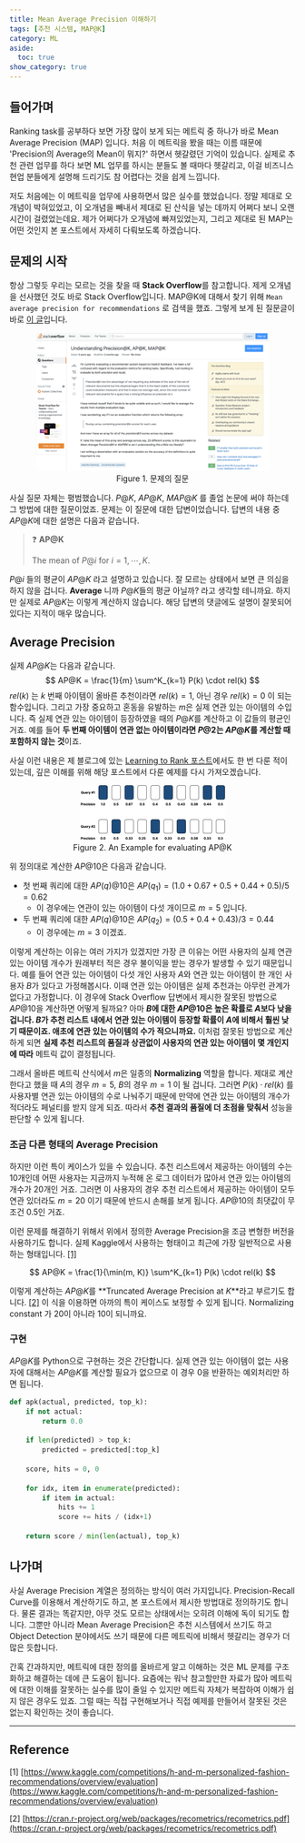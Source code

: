 ```yaml
---
title: Mean Average Precision 이해하기
tags: [추천 시스템, MAP@K]
category: ML
aside:
  toc: true
show_category: true
---
```



<!--more-->

## 들어가며

Ranking task를 공부하다 보면 가장 많이 보게 되는 메트릭 중 하나가 바로 Mean Average Precision (MAP) 입니다. 처음 이 메트릭을 봤을 때는 이름 때문에 'Precision의 Average의 Mean이 뭐지?' 하면서 헷갈렸던 기억이 있습니다. 실제로 추천 관련 업무를 하다 보면 ML 업무를 하시는 분들도 볼 때마다 헷갈리고, 이걸 비즈니스 현업 분들에게 설명해 드리기도 참 어렵다는 것을 쉽게 느낍니다.

저도 처음에는 이 메트릭을 업무에 사용하면서 많은 실수를 했었습니다. 정말 제대로 오개념이 박혀있었고, 이 오개념을 빼내서 제대로 된 산식을 넣는 데까지 어쩌다 보니 오랜 시간이 걸렸었는데요. 제가 어쩌다가 오개념에 빠져있었는지, 그리고 제대로 된 MAP는 어떤 것인지 본 포스트에서 자세히 다뤄보도록 하겠습니다.

## 문제의 시작

항상 그렇듯 우리는 모르는 것을 찾을 때 **Stack Overflow**를 참고합니다. 제게 오개념을 선사했던 것도 바로 Stack Overflow입니다. MAP@K에 대해서 찾기 위해 `Mean average precision for recommendations` 로 검색을 했죠. 그렇게 보게 된 질문글이 바로 [이 글](https://stackoverflow.com/questions/55748792/understanding-precisionk-apk-mapk)입니다.

<center>
  <figure>
    <img src="/assets/images/2022-05-01-understanding-mean-average-precision/stack_overflow.png" alt="Stack Overflow" style="zoom:40%;" loading="lazy" />
    <figcaption style="text-align: center;">Figure 1. 문제의 질문</figcaption>
  </figure>
</center>

사실 질문 자체는 평범했습니다. $P@K$, $AP@K$, $MAP@K$ 를 졸업 논문에 써야 하는데 그 방법에 대한 질문이었죠. 문제는 이 질문에 대한 답변이었습니다. 답변의 내용 중 $AP@K$에 대한 설명은 다음과 같습니다.

>   ❓ **AP@K**
>
>   The mean of $P@i$ for $i = 1, \cdots, K$.

$P@i$ 들의 평균이 $AP@K$ 라고 설명하고 있습니다. 잘 모르는 상태에서 보면 큰 의심을 하지 않을 겁니다. **Average** 니까 $P@K$들의 평균 아닐까? 라고 생각할 테니까요. 하지만 실제로 $AP@K$는 이렇게 계산하지 않습니다. 해당 답변의 댓글에도 설명이 잘못되어 있다는 지적이 매우 많습니다.

## Average Precision

실제 $AP@K$는 다음과 같습니다.
$$
AP@K = \frac{1}{m} \sum^K_{k=1} P(k) \cdot rel(k)
$$
$rel(k)$ 는  $k$ 번째 아이템이 올바른 추천이라면 $rel(k) = 1$, 아닌 경우 $rel(k) = 0$ 이 되는 함수입니다. 그리고 가장 중요하고 혼동을 유발하는 $m$은 실제 연관 있는 아이템의 수입니다. 즉 실제 연관 있는 아이템이 등장하였을 때의 $P@K$를 계산하고 이 값들의 평균인 거죠. 예를 들어 **두 번째 아이템이 연관 없는 아이템이라면 $P@2$는 $AP@K$를 계산할 때 포함하지 않는 것**이죠.

사실 이런 내용은 제 블로그에 있는 [Learning to Rank 포스트](https://otzslayer.github.io/ml/2022/02/13/learning-to-rank.html)에서도 한 번 다룬 적이 있는데, 깊은 이해를 위해 해당 포스트에서 다룬 예제를 다시 가져오겠습니다.

<center>
  <figure>
    <img src="/assets/images/2022-02-13-learning-to-rank/queries.png" alt="Example" style="zoom:25%;" loading="lazy" />
    <figcaption style="text-align: center;">Figure 2. An Example for evaluating AP@K</figcaption>
  </figure>
</center>



위 정의대로 계산한 $AP@10$은 다음과 같습니다.

-   첫 번째 쿼리에 대한 $AP(q)@10$은 $AP(q_1) = (1.0 + 0.67 + 0.5 + 0.44 + 0.5) / 5 = 0.62$
    -   이 경우에는 연관이 있는 아이템이 다섯 개이므로 $m = 5$ 입니다.
-   두 번째 쿼리에 대한 $AP(q)@10$은 $AP(q_2) = (0.5 + 0.4 + 0.43) / 3 = 0.44$
    -   이 경우에는 $m = 3$ 이겠죠.

이렇게 계산하는 이유는 여러 가지가 있겠지만 가장 큰 이유는 어떤 사용자의 실제 연관 있는 아이템 개수가 원래부터 적은 경우 불이익을 받는 경우가 발생할 수 있기 때문입니다. 예를 들어 연관 있는 아이템이 다섯 개인 사용자 $A$와 연관 있는 아이템이 한 개인 사용자 $B$가 있다고 가정해봅시다. 이때 연관 있는 아이템은 실제 추천과는 아무런 관계가 없다고 가정합니다. 이 경우에 Stack Overflow 답변에서 제시한 잘못된 방법으로 $AP@10$을 계산하면 어떻게 될까요? 아마 **$B$에 대한 $AP@10$은 높은 확률로 $A$보다 낮을 겁니다. $B$가 추천 리스트 내에서 연관 있는 아이템이 등장할 확률이 $A$에 비해서 훨씬 낮기 때문이죠. 애초에 연관 있는 아이템의 수가 적으니까요.** 이처럼 잘못된 방법으로 계산하게 되면 **실제 추천 리스트의 품질과 상관없이 사용자의 연관 있는 아이템이 몇 개인지에 따라** 메트릭 값이 결정됩니다.

그래서 올바른 메트릭 산식에서 $m$은 일종의 **Normalizing** 역할을 합니다. 제대로 계산한다고 했을 때 $A$의 경우 $m = 5$, $B$의 경우 $m = 1$ 이 될 겁니다. 그러면 $P(k) \cdot rel(k)$ 를 사용자별 연관 있는 아이템의 수로 나눠주기 때문에 만약에 연관 있는 아이템의 개수가 적더라도 페널티를 받지 않게 되죠. 따라서 **추천 결과의 품질에 더 초점을 맞춰서** 성능을 판단할 수 있게 됩니다.

### 조금 다른 형태의 Average Precision

하지만 이런 특이 케이스가 있을 수 있습니다. 추천 리스트에서 제공하는 아이템의 수는 10개인데 어떤 사용자는 지금까지 누적해 온 로그 데이터가 많아서 연관 있는 아이템의 개수가 20개인 거죠. 그러면 이 사용자의 경우 추천 리스트에서 제공하는 아이템이 모두 연관 있더라도 $m = 20$ 이기 때문에 반드시 손해를 보게 됩니다. $AP@10$의 최댓값이 무조건 0.5인 거죠.

이런 문제를 해결하기 위해서 위에서 정의한 Average Precision을 조금 변형한 버전을 사용하기도 합니다. 실제 Kaggle에서 사용하는 형태이고 최근에 가장 일반적으로 사용하는 형태입니다. [[1]](https://www.kaggle.com/competitions/h-and-m-personalized-fashion-recommendations/overview/evaluation)

$$
AP@K = \frac{1}{\min(m, K)} \sum^K_{k=1} P(k) \cdot rel(k)
$$

이렇게 계산하는 $AP@K$를 **Truncated Average Precision at $K$**라고 부르기도 합니다. [[2]](https://cran.r-project.org/web/packages/recometrics/recometrics.pdf) 이 식을 이용하면 아까의 특이 케이스도 보정할 수 있게 됩니다. Normalizing constant 가 20이 아니라 10이 되니까요.



### 구현

$AP@K$를 Python으로 구현하는 것은 간단합니다. 실제 연관 있는 아이템이 없는 사용자에 대해서는 $AP@K$를 계산할 필요가 없으므로 이 경우 0을 반환하는 예외처리만 하면 됩니다.

```python
def apk(actual, predicted, top_k):
    if not actual:
        return 0.0
    
    if len(predicted) > top_k:
        predicted = predicted[:top_k]    
    
    score, hits = 0, 0
    
    for idx, item in enumerate(predicted):
        if item in actual:
            hits += 1
            score += hits / (idx+1)
            
    return score / min(len(actual), top_k)
```

## 나가며

사실 Average Precision 계열은 정의하는 방식이 여러 가지입니다. Precision-Recall Curve를 이용해서 계산하기도 하고, 본 포스트에서 제시한 방법대로 정의하기도 합니다. 물론 결과는 똑같지만, 아무 것도 모르는 상태에서는 오히려 이해에 독이 되기도 합니다. 그뿐만 아니라 Mean Average Precision은 추천 시스템에서 쓰기도 하고 Object Detection 분야에서도 쓰기 때문에 다른 메트릭에 비해서 헷갈리는 경우가 더 많은 듯합니다.

간혹 간과하지만, 메트릭에 대한 정의를 올바르게 알고 이해하는 것은 ML 문제를 구조화하고 해결하는 데에 큰 도움이 됩니다. 요즘에는 워낙 참고할만한 자료가 많아 메트릭에 대한 이해를 잘못하는 실수를 많이 줄일 수 있지만 메트릭 자체가 복잡하여 이해가 쉽지 않은 경우도 있죠. 그럴 때는 직접 구현해보거나 직접 예제를 만들어서 잘못된 것은 없는지 확인하는 것이 좋습니다. 

---

## Reference

[1] [https://www.kaggle.com/competitions/h-and-m-personalized-fashion-recommendations/overview/evaluation](https://www.kaggle.com/competitions/h-and-m-personalized-fashion-recommendations/overview/evaluation)

[2] [https://cran.r-project.org/web/packages/recometrics/recometrics.pdf](https://cran.r-project.org/web/packages/recometrics/recometrics.pdf)
